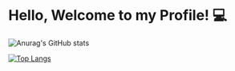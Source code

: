 # Hello, Welcome to my Profile! 💻 
![Anurag's GitHub stats](https://github-readme-stats.vercel.app/api?username=beltro39&show_icons=true&theme=synthwave)

[![Top Langs](https://github-readme-stats.vercel.app/api/top-langs/?username=beltro39&langs_count=15)](https://github.com/beltro39?tab=repositories)

